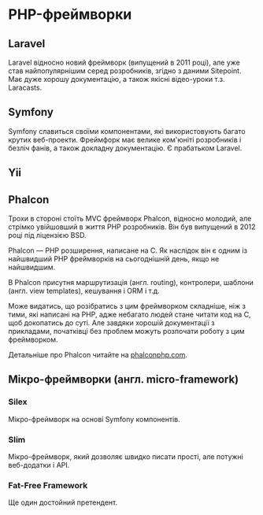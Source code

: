 # PHP-фреймворки

## Laravel

Laravel відносно новий фреймворк (випущений в 2011 році), але уже став найпопулярнішим серед розробників, згідно з даними Sitepoint. Має дуже хорошу документацію, а також якісні відео-уроки т.з. Laracasts.

## Symfony

Symfony славиться своїми компонентами, які використовують багато крутих веб-проекти. Фреймфорк має велике ком'юніті розробників і безліч фанів, а також докладну документацію. Є прабатьком Laravel.

## Yii



## Phalcon
Трохи в стороні стоїть MVC фреймворк Phalcon, відносно молодий, але стрімко увійшовший в життя PHP розробників. Він був випущений в 2012 році під ліцензією BSD.

Phalcon — PHP розширення, написане на C. Як наслідок він є одним із найшвидший PHP фреймворків на сьогоднішній день, якщо не найшвидшим.

В Phalcon присутня маршрутизація (англ. routing), контролери, шаблони (англ. view templates), кешування і ORM і т.д.

Може видатись, що розібратись з цим фреймворком складніше, ніж з тими, які написані на PHP, адже небагато людей стане читати код на C, щоб докопатись до суті. Але завдяки хорошій документації з прикладами, початківці без проблем можуть розпочати роботу з цим фреймворком.

Детальніше про Phalcon читайте на [phalconphp.com](https://phalconphp.com/).

## Мікро-фреймворки (англ. micro-framework)

### Silex
Мікро-фреймворк на основі Symfony компонентів.

### Slim

Мікро-фреймворк, який дозволяє швидко писати прості, але потужні веб-додатки і API.

### Fat-Free Framework
Ще один достойний претендент.
